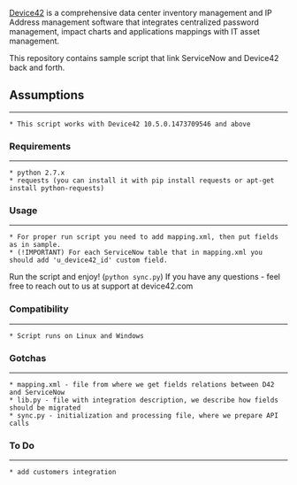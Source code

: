 [Device42](http://www.device42.com/) is a comprehensive data center inventory management and IP Address management software
that integrates centralized password management, impact charts and applications mappings with IT asset management.

This repository contains sample script that link ServiceNow and Device42 back and forth.

## Assumptions
-----------------------------
    * This script works with Device42 10.5.0.1473709546 and above


### Requirements
-----------------------------
    * python 2.7.x
    * requests (you can install it with pip install requests or apt-get install python-requests)


### Usage
-----------------------------
	* For proper run script you need to add mapping.xml, then put fields as in sample.
	* (!IMPORTANT) For each ServiceNow table that in mapping.xml you should add 'u_device42_id' custom field.

Run the script and enjoy! (`python sync.py`)
If you have any questions - feel free to reach out to us at support at device42.com


### Compatibility
-----------------------------
    * Script runs on Linux and Windows


### Gotchas
-----------------------------
    * mapping.xml - file from where we get fields relations between D42 and ServiceNow
    * lib.py - file with integration description, we describe how fields should be migrated
    * sync.py - initialization and processing file, where we prepare API calls


### To Do
-----------------------------

    * add customers integration
